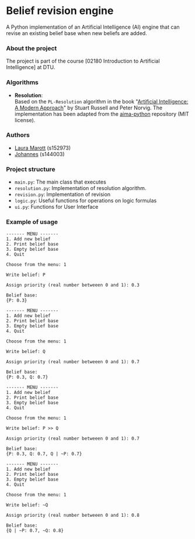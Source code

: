 # Belief revision engine

A Python implementation of an Artificial Intelligence (AI) engine that can revise an existing belief base when new beliefs are added.

### About the project
The project is part of the course [02180 Introduction to Artificial Intelligence] at DTU.

### Algorithms

* **Resolution**:  
  Based on the `PL-Resolution` algorithm in the book "[Artificial Intelligence: A Modern Approach](http://aima.cs.berkeley.edu/)" by Stuart Russell and Peter Norvig. The implementation has been adapted from the [aima-python](https://github.com/aimacode/aima-python/) repository (MIT license).

### Authors

* [Laura Marott](https://github.com/LauraMarott) (s152973)
* [Johannes](https://github.com/johannesemme) (s144003)

### Project structure
* `main.py`: The main class that executes
* `resolution.py`: Implementation of resolution algorithm.
* `revision.py`: Implementation of revision
* `logic.py`: Useful functions for operations on logic formulas
* `ui.py`: Functions for User Interface

### Example of usage
```
------- MENU -------
1. Add new belief
2. Print belief base
3. Empty belief base
4. Quit

Choose from the menu: 1

Write belief: P

Assign priority (real number betweeen 0 and 1): 0.3

Belief base: 
{P: 0.3}

------- MENU -------
1. Add new belief
2. Print belief base
3. Empty belief base
4. Quit

Choose from the menu: 1

Write belief: Q

Assign priority (real number betweeen 0 and 1): 0.7

Belief base: 
{P: 0.3, Q: 0.7}

------- MENU -------
1. Add new belief
2. Print belief base
3. Empty belief base
4. Quit

Choose from the menu: 1

Write belief: P >> Q

Assign priority (real number betweeen 0 and 1): 0.7

Belief base: 
{P: 0.3, Q: 0.7, Q | ~P: 0.7}

------- MENU -------
1. Add new belief
2. Print belief base
3. Empty belief base
4. Quit

Choose from the menu: 1

Write belief: ~Q

Assign priority (real number betweeen 0 and 1): 0.8

Belief base: 
{Q | ~P: 0.7, ~Q: 0.8}

```

